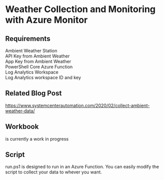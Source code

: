 # Weather Collection and Monitoring with Azure Monitor

## Requirements
Ambient Weather Station  
API Key from Ambient Weather  
App Key from Ambient Weather  
PowerShell Core Azure Function  
Log Analytics Workspace  
Log Analytics workspace ID and key  

## Related Blog Post
https://www.systemcenterautomation.com/2020/02/collect-ambient-weather-data/

## Workbook
is currently a work in progress

## Script
run.ps1 is designed to run in an Azure Function. You can easily modify the script to collect your data to whever you want.